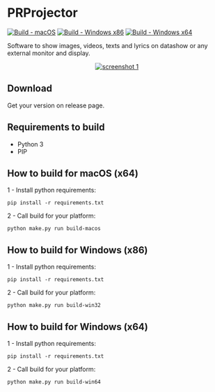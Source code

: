 # PRProjector

[![Build - macOS](https://github.com/paulocoutinhox/prprojector/actions/workflows/macos.yml/badge.svg?branch=master)](https://github.com/paulocoutinhox/prprojector/actions/workflows/macos.yml)
[![Build - Windows x86](https://github.com/paulocoutinhox/prprojector/actions/workflows/win32.yml/badge.svg?branch=master)](https://github.com/paulocoutinhox/prprojector/actions/workflows/win32.yml)
[![Build - Windows x64](https://github.com/paulocoutinhox/prprojector/actions/workflows/win64.yml/badge.svg?branch=master)](https://github.com/paulocoutinhox/prprojector/actions/workflows/win64.yml)

Software to show images, videos, texts and lyrics on datashow or any external monitor and display.

<p align="center"><a href="https://github.com/paulocoutinhox/prprojector" target="_blank" rel="noopener noreferrer"><img src="extras/screenshots/screenshot1.png" alt="screenshot 1"></a></p>

## Download

Get your version on release page.

## Requirements to build

- Python 3
- PIP

## How to build for macOS (x64)

1 - Install python requirements:

```
pip install -r requirements.txt
```

2 - Call build for your platform:

```
python make.py run build-macos
```

## How to build for Windows (x86)

1 - Install python requirements:

```
pip install -r requirements.txt
```

2 - Call build for your platform:

```
python make.py run build-win32
```

## How to build for Windows (x64)

1 - Install python requirements:

```
pip install -r requirements.txt
```

2 - Call build for your platform:

```
python make.py run build-win64
```
